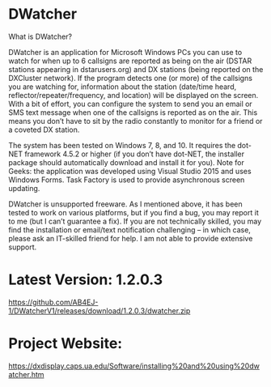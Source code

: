 # DWatcher
What is DWatcher?

DWatcher is an application for Microsoft Windows PCs you can use to watch for when up to 6 callsigns are reported as being on the air (DSTAR stations appearing in dstarusers.org) and DX stations (being reported on the DXCluster network). If the program detects one (or more) of the callsigns you are watching for, information about the station (date/time heard, reflector/repeater/frequency, and location) will be displayed on the screen.  With a bit of effort, you can configure the system to send you an email or SMS text message when one of the callsigns is reported as on the air. This means you don’t have to sit by the radio constantly to monitor for a friend or a coveted DX station.

The system has been tested on Windows 7, 8, and 10. It requires the dot-NET framework 4.5.2 or higher (if you don’t have dot-NET, the installer package should automatically download and install it for you). Note for Geeks: the application was developed using Visual Studio 2015 and uses Windows Forms. Task Factory is used to provide asynchronous screen updating.

DWatcher is unsupported freeware. As I mentioned above, it has been tested to work on various platforms, but if you find a bug, you may report it to me (but I can’t guarantee a fix). If you are not technically skilled, you may find the installation or email/text notification challenging – in which case, please ask an IT-skilled friend for help. I am not able to provide extensive support.

# Latest Version: 1.2.0.3
https://github.com/AB4EJ-1/DWatcherV1/releases/download/1.2.0.3/dwatcher.zip

# Project Website:
https://dxdisplay.caps.ua.edu/Software/installing%20and%20using%20dwatcher.htm
